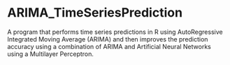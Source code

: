 # ARIMA_TimeSeriesPrediction
A program that performs time series predictions in R using AutoRegressive Integrated Moving Average (ARIMA) and then improves the prediction accuracy using a combination of ARIMA and Artificial Neural Networks using a Multilayer Perceptron.
